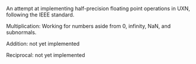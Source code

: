 An attempt at implementing half-precision floating point operations in UXN, following the IEEE standard.

Multiplication: Working for numbers aside from 0, infinity, NaN, and subnormals.

Addition: not yet implemented

Reciprocal: not yet implemented
